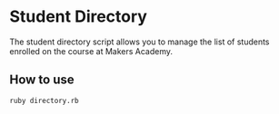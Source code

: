 Student Directory
=================

The student directory script allows you to manage the list of students
enrolled on the course at Makers Academy.

How to use
----------

```shell
ruby directory.rb
```
